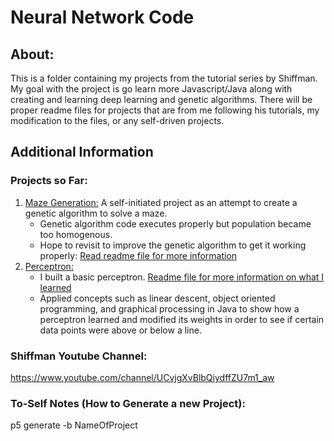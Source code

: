 # Neural Network Code
## About:
This is a folder containing my projects from the tutorial series by Shiffman. My goal with the project is go learn more Javascript/Java along with creating and learning deep learning and genetic algorithms. There will be proper readme files for projects that are from me following his tutorials, my modification to the files, or any self-driven projects. 

## Additional Information
### Projects so Far:
1. [Maze Generation:](https://github.com/justinwlin/p5/tree/master/MazeGeneration) A self-initiated project as an attempt to create a genetic algorithm to solve a maze.
    - Genetic algorithm code executes properly but population became too homogenous. 
    - Hope to revisit to improve the genetic algorithm to get it working properly: [Read readme file for more information](https://github.com/justinwlin/Neural-Network/blob/master/MazeGeneration/README.MD)
2. [Perceptron: ](https://github.com/justinwlin/Neural-Network/tree/master/CC_Perceptron) 
    - I built a basic perceptron. [Readme file for more information on what I learned](https://github.com/justinwlin/Neural-Network/blob/master/CC_Perceptron/README.MD)
    - Applied concepts such as linear descent, object oriented programming, and graphical processing in Java to show how a perceptron learned and modified its weights in order to see if certain data points were above or below a line.
    
### Shiffman Youtube Channel:
https://www.youtube.com/channel/UCvjgXvBlbQiydffZU7m1_aw

### To-Self Notes (How to Generate a new Project):
p5 generate -b NameOfProject

